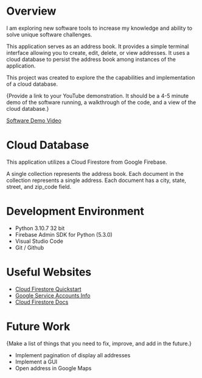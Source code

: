 # Overview

I am exploring new software tools to increase my knowledge and ability to solve unique software challenges.

This application serves as an address book. It provides a simple terminal interface allowing you to create, edit, delete, or view addresses. It uses a cloud database to persist the address book among instances of the application.

This project was created to explore the the capabilities and implementation of a cloud database.

{Provide a link to your YouTube demonstration.  It should be a 4-5 minute demo of the software running, a walkthrough of the code, and a view of the cloud database.}

[Software Demo Video](http://youtube.link.goes.here)

# Cloud Database

This application utilizes a Cloud Firestore from Google Firebase.

A single collection represents the address book. Each document in the collection represents a single address. Each document has a city, state, street, and zip_code field.


# Development Environment

* Python 3.10.7 32 bit
* Firebase Admin SDK for Python (5.3.0)
* Visual Studio Code
* Git / Github

# Useful Websites

* [Cloud Firestore Quickstart](https://firebase.google.com/docs/firestore/quickstart)
* [Google Service Accounts Info](https://cloud.google.com/iam/docs/service-accounts)
* [Cloud Firestore Docs](https://firebase.google.com/docs/firestore)

# Future Work

{Make a list of things that you need to fix, improve, and add in the future.}
* Implement pagination of display all addresses
* Implement a GUI
* Open address in Google Maps